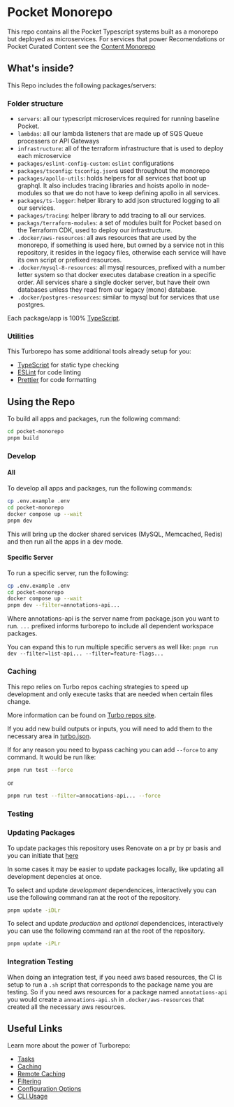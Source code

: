 # Pocket Monorepo

This repo contains all the Pocket Typescript systems built as a monorepo but deployed as microservices. For services that power Recomendations or Pocket Curated Content see the [Content Monorepo](https://github.com/pocket/content-monorepo)

## What's inside?

This Repo includes the following packages/servers:

### Folder structure

- `servers`: all our typescript microservices required for running baseline Pocket.
- `lambdas`: all our lambda listeners that are made up of SQS Queue processers or API Gateways
- `infrastructure`: all of the terraform infrastructure that is used to deploy each microservice
- `packages/eslint-config-custom`: `eslint` configurations
- `packages/tsconfig`: `tsconfig.json`s used throughout the monorepo
- `packages/apollo-utils`: holds helpers for all services that boot up graphql. It also includes tracing libraries and hoists apollo in node-modules so that we do not have to keep defining apollo in all services.
- `packages/ts-logger`: helper library to add json structured logging to all our services.
- `packages/tracing`: helper library to add tracing to all our services.
- `packags/terraform-modules`: a set of modules built for Pocket based on the Terraform CDK, used to deploy our infrastructure.
- `.docker/aws-resources`: all aws resources that are used by the monorepo, if something is used here, but owned by a service not in this repository, it resides in the legacy files, otherwise each service will have its own script or prefixed resources.
- `.docker/mysql-8-resources`: all mysql resources, prefixed with a number letter system so that docker executes database creation in a specific order. All services share a single docker server, but have their own databases unless they read from our legacy (mono) database.
- `.docker/postgres-resources`: similar to mysql but for services that use postgres.

Each package/app is 100% [TypeScript](https://www.typescriptlang.org/).

### Utilities

This Turborepo has some additional tools already setup for you:

- [TypeScript](https://www.typescriptlang.org/) for static type checking
- [ESLint](https://eslint.org/) for code linting
- [Prettier](https://prettier.io) for code formatting

## Using the Repo

To build all apps and packages, run the following command:

```bash
cd pocket-monorepo
pnpm build
```

### Develop

#### All

To develop all apps and packages, run the following commands:

```bash
cp .env.example .env
cd pocket-monorepo
docker compose up --wait
pnpm dev
```

This will bring up the docker shared services (MySQL, Memcached, Redis) and then run all the apps in a dev mode.

#### Specific Server

To run a specific server, run the following:

```bash
cp .env.example .env
cd pocket-monorepo
docker compose up --wait
pnpm dev --filter=annotations-api...
```

Where annotations-api is the server name from package.json you want to run. `...` prefixed informs turborepo to include all dependent workspace packages.

You can expand this to run multiple specific servers as well like:
```pnpm run dev --filter=list-api... --filter=feature-flags...```

### Caching

This repo relies on Turbo repos caching strategies to speed up development and only execute tasks that are needed when certain files change.

More information can be found on [Turbo repos site](https://turbo.build/repo/docs/core-concepts/caching).

If you add new build outputs or inputs, you will need to add them to the necessary area in [turbo.json](./turbo.json).

If for any reason you need to bypass caching you can add `--force` to any command. It would be run like:

```bash
pnpm run test --force
```

or

```bash
pnpm run test --filter=annocations-api... --force
```

### Testing

### Updating Packages

To update packages this repository uses Renovate on a pr by pr basis and you can initiate that [here](https://github.com/Pocket/pocket-monorepo/issues/7)

In some cases it may be easier to update packages locally, like updating all development depencies at once.

To select and update *development* dependencices, interactively you can use the following command ran at the root of the repository.

```bash
pnpm update -iDLr
```

To select and update *production* and *optional* dependencices, interactively you can use the following command ran at the root of the repository.

```bash
pnpm update -iPLr
```

### Integration Testing

When doing an integration test, if you need aws based resources, the CI is setup to run a `.sh` script that corresponds to the package name you are testing. So if you need aws resources for a package named `annotations-api` you would create a `annoations-api.sh` in `.docker/aws-resources` that created all the necessary aws resources.

## Useful Links

Learn more about the power of Turborepo:

- [Tasks](https://turbo.build/repo/docs/core-concepts/monorepos/running-tasks)
- [Caching](https://turbo.build/repo/docs/core-concepts/caching)
- [Remote Caching](https://turbo.build/repo/docs/core-concepts/remote-caching)
- [Filtering](https://turbo.build/repo/docs/core-concepts/monorepos/filtering)
- [Configuration Options](https://turbo.build/repo/docs/reference/configuration)
- [CLI Usage](https://turbo.build/repo/docs/reference/command-line-reference)
